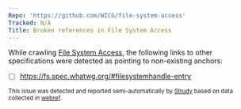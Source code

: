 ```yaml
---
Repo: 'https://github.com/WICG/file-system-access'
Tracked: N/A
Title: Broken references in File System Access
---
```


While crawling [File System Access](https://wicg.github.io/file-system-access/), the following links to other specifications were detected as pointing to non-existing anchors:
* [ ] https://fs.spec.whatwg.org/#filesystemhandle-entry

<sub>This issue was detected and reported semi-automatically by [Strudy](https://github.com/w3c/strudy/) based on data collected in [webref](https://github.com/w3c/webref/).</sub>
